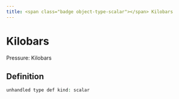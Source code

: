 ```yaml
---
title: <span class="badge object-type-scalar"></span> Kilobars
---
```

# <span class="badge object-type-scalar"></span> Kilobars

Pressure: Kilobars

## Definition

```php
unhandled type def kind: scalar
```

